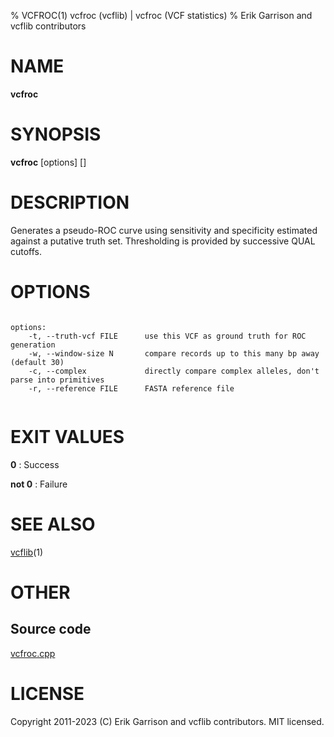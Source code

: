 % VCFROC(1) vcfroc (vcflib) | vcfroc (VCF statistics)
% Erik Garrison and vcflib contributors

# NAME

**vcfroc**

# SYNOPSIS

**vcfroc** [options] [<vcf file>]

# DESCRIPTION

Generates a pseudo-ROC curve using sensitivity and specificity estimated against a putative truth set. Thresholding is provided by successive QUAL cutoffs.



# OPTIONS

```

options:
    -t, --truth-vcf FILE      use this VCF as ground truth for ROC generation
    -w, --window-size N       compare records up to this many bp away (default 30)
    -c, --complex             directly compare complex alleles, don't parse into primitives
    -r, --reference FILE      FASTA reference file


```





# EXIT VALUES

**0**
: Success

**not 0**
: Failure

# SEE ALSO



[vcflib](./vcflib.md)(1)



# OTHER

## Source code

[vcfroc.cpp](https://github.com/vcflib/vcflib/blob/master/src/vcfroc.cpp)

# LICENSE

Copyright 2011-2023 (C) Erik Garrison and vcflib contributors. MIT licensed.

<!--
  Created with ./scripts/bin2md.rb scripts/bin2md-template.erb
-->
